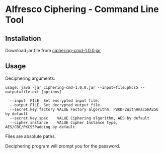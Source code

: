 Alfresco Ciphering - Command Line Tool
================================================

## Installation

Download jar file from [ciphering-cmd-1.0.0.jar](https://github.com/keensoft/alfresco-ciphering/releases/download/1.0.0/ciphering-cmd-1.0.0.jar)

## Usage

Deciphering arguments:

```
usage: java -jar ciphering-cmd-1.0.0.jar --input=file.pkcs5 --output=file.ext [options]

  --input  FILE  Set encrypted input file.
  --output FILE  Set decrypted output file.
  --secret.key.factory VALUE Factory algorithm, PBKDF2WithHmacSHA256 by default
  --secret.key.spec    VALUE Ciphering algorithm, AES by default
  --cipher.instance    VALUE Cipher Instance type, AES/CBC/PKCS5Padding by default

```

Files are absolute paths.

Deciphering program will prompt you for the password.